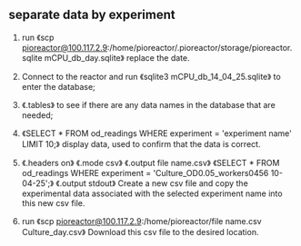 ## **separate data by experiment**
1. run 《scp pioreactor@100.117.2.9:/home/pioreactor/.pioreactor/storage/pioreactor.sqlite mCPU_db_day.sqlite》 replace the date.

2. Connect to the reactor and run 《sqlite3 mCPU_db_14_04_25.sqlite》 to enter the database;
  
3. 《.tables》 to see if there are any data names in the database that are needed; 

4. 《SELECT *
    FROM od_readings 
    WHERE experiment = 'experiment name' 
    LIMIT 10;》 display data, used to confirm that the data is correct.

5. 《.headers on》
   《.mode csv》
   《.output file name.csv》
   《SELECT * FROM od_readings WHERE experiment = 'Culture_OD0.05_workers0456 10-04-25';》
   《.output stdout》 Create a new csv file and copy the experimental data associated with the selected experiment name into this new csv file.

6. run 《scp pioreactor@100.117.2.9:/home/pioreactor/file name.csv Culture_day.csv》 Download this csv file to the desired location.
